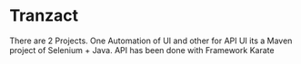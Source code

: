 # Tranzact
There are 2 Projects. One Automation of UI and other for API
UI its a Maven project of Selenium + Java.
API has been done with Framework Karate
